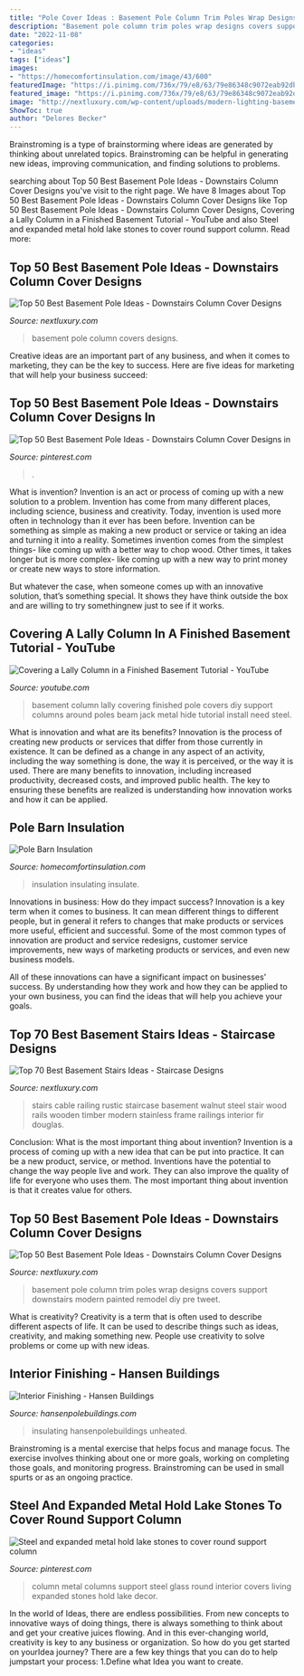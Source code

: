 ```yaml
---
title: "Pole Cover Ideas : Basement Pole Column Trim Poles Wrap Designs Covers Support Downstairs Modern Painted Remodel Diy Pre Tweet"
description: "Basement pole column trim poles wrap designs covers support downstairs modern painted remodel diy pre tweet"
date: "2022-11-08"
categories:
- "ideas"
tags: ["ideas"]
images:
- "https://homecomfortinsulation.com/image/43/600"
featuredImage: "https://i.pinimg.com/736x/79/e8/63/79e86348c9072eab92db87226630326c.jpg"
featured_image: "https://i.pinimg.com/736x/79/e8/63/79e86348c9072eab92db87226630326c.jpg"
image: "http://nextluxury.com/wp-content/uploads/modern-lighting-basement-pole-covers.jpg"
ShowToc: true
author: "Delores Becker"
---
```



Brainstroming is a type of brainstorming where ideas are generated by thinking about unrelated topics. Brainstroming can be helpful in generating new ideas, improving communication, and finding solutions to problems.

	

		
searching about Top 50 Best Basement Pole Ideas - Downstairs Column Cover Designs you've visit to the right page. We have 8 Images about Top 50 Best Basement Pole Ideas - Downstairs Column Cover Designs like Top 50 Best Basement Pole Ideas - Downstairs Column Cover Designs, Covering a Lally Column in a Finished Basement Tutorial - YouTube and also Steel and expanded metal hold lake stones to cover round support column. Read more:
		
    
## Top 50 Best Basement Pole Ideas - Downstairs Column Cover Designs

<img loading=lazy src="http://nextluxury.com/wp-content/uploads/modern-lighting-basement-pole-covers.jpg" onerror="this.onerror=null;this.src='https://tse4.mm.bing.net/th?id=OIP.yZi_SvQp-sghxfrwnzYcDQAAAA&amp;pid=15.1';" alt="Top 50 Best Basement Pole Ideas - Downstairs Column Cover Designs">

_Source: nextluxury.com_

>basement pole column covers designs. 

	

Creative ideas are an important part of any business, and when it comes to marketing, they can be the key to success. Here are five ideas for marketing that will help your business succeed: 

    
## Top 50 Best Basement Pole Ideas - Downstairs Column Cover Designs In

<img loading=lazy src="https://i.pinimg.com/736x/79/e8/63/79e86348c9072eab92db87226630326c.jpg" onerror="this.onerror=null;this.src='https://tse4.mm.bing.net/th?id=OIP.v1xxZik08hmqbIcc6wt3-wHaFX&amp;pid=15.1';" alt="Top 50 Best Basement Pole Ideas - Downstairs Column Cover Designs in">

_Source: pinterest.com_

>. 

	

What is invention?
Invention is an act or process of coming up with a new solution to a problem. Invention has come from many different places, including science, business and creativity. Today, invention is used more often in technology than it ever has been before. 
Invention can be something as simple as making a new product or service or taking an idea and turning it into a reality. Sometimes invention comes from the simplest things- like coming up with a better way to chop wood. Other times, it takes longer but is more complex- like coming up with a new way to print money or create new ways to store information. 

But whatever the case, when someone comes up with an innovative solution, that’s something special. It shows they have think outside the box and are willing to try somethingnew just to see if it works.

    
## Covering A Lally Column In A Finished Basement Tutorial - YouTube

<img loading=lazy src="http://i1.ytimg.com/vi/TJNzCi0G2zk/maxresdefault.jpg" onerror="this.onerror=null;this.src='https://tse4.mm.bing.net/th?id=OIP.yLxU4cN5DJtCMiTto_9nlQHaEK&amp;pid=15.1';" alt="Covering a Lally Column in a Finished Basement Tutorial - YouTube">

_Source: youtube.com_

>basement column lally covering finished pole covers diy support columns around poles beam jack metal hide tutorial install need steel. 

	

What is innovation and what are its benefits?
Innovation is the process of creating new products or services that differ from those currently in existence. It can be defined as a change in any aspect of an activity, including the way something is done, the way it is perceived, or the way it is used. 
There are many benefits to innovation, including increased productivity, decreased costs, and improved public health. The key to ensuring these benefits are realized is understanding how innovation works and how it can be applied.

    
## Pole Barn Insulation

<img loading=lazy src="https://homecomfortinsulation.com/image/43/600" onerror="this.onerror=null;this.src='https://tse2.mm.bing.net/th?id=OIP.XL8g73wRnO5lm2zNT7ZjkAHaFj&amp;pid=15.1';" alt="Pole Barn Insulation">

_Source: homecomfortinsulation.com_

>insulation insulating insulate. 

	

Innovations in business: How do they impact success?
Innovation is a key term when it comes to business. It can mean different things to different people, but in general it refers to changes that make products or services more useful, efficient and successful.
Some of the most common types of innovation are product and service redesigns, customer service improvements, new ways of marketing products or services, and even new business models.

All of these innovations can have a significant impact on businesses' success. By understanding how they work and how they can be applied to your own business, you can find the ideas that will help you achieve your goals.

    
## Top 70 Best Basement Stairs Ideas - Staircase Designs

<img loading=lazy src="http://nextluxury.com/wp-content/uploads/nice-basement-staircase-interior-ideas.jpg" onerror="this.onerror=null;this.src='https://tse1.mm.bing.net/th?id=OIP.B1GtFHRh7UDyBBuG2_dQ8AAAAA&amp;pid=15.1';" alt="Top 70 Best Basement Stairs Ideas - Staircase Designs">

_Source: nextluxury.com_

>stairs cable railing rustic staircase basement walnut steel stair wood rails wooden timber modern stainless frame railings interior fir douglas. 

	

Conclusion: What is the most important thing about invention?
Invention is a process of coming up with a new idea that can be put into practice. It can be a new product, service, or method. Inventions have the potential to change the way people live and work. They can also improve the quality of life for everyone who uses them. The most important thing about invention is that it creates value for others.

    
## Top 50 Best Basement Pole Ideas - Downstairs Column Cover Designs

<img loading=lazy src="https://nextluxury.com/wp-content/uploads/white-painted-trim-basement-pole-ideas.jpg" onerror="this.onerror=null;this.src='https://tse1.mm.bing.net/th?id=OIP.zl7cr11tEbso9N8k3a-zdgAAAA&amp;pid=15.1';" alt="Top 50 Best Basement Pole Ideas - Downstairs Column Cover Designs">

_Source: nextluxury.com_

>basement pole column trim poles wrap designs covers support downstairs modern painted remodel diy pre tweet. 

	

What is creativity?
Creativity is a term that is often used to describe different aspects of life. It can be used to describe things such as ideas, creativity, and making something new. People use creativity to solve problems or come up with new ideas.

    
## Interior Finishing - Hansen Buildings

<img loading=lazy src="https://www.hansenpolebuildings.com/wp-content/uploads/2015/11/Loft.jpg" onerror="this.onerror=null;this.src='https://tse1.mm.bing.net/th?id=OIP.x_xSYekBpCxww1a9hSqsjAHaFj&amp;pid=15.1';" alt="Interior Finishing - Hansen Buildings">

_Source: hansenpolebuildings.com_

>insulating hansenpolebuildings unheated. 

	

Brainstroming is a mental exercise that helps focus and manage focus. The exercise involves thinking about one or more goals, working on completing those goals, and monitoring progress. Brainstroming can be used in small spurts or as an ongoing practice.

    
## Steel And Expanded Metal Hold Lake Stones To Cover Round Support Column

<img loading=lazy src="https://i.pinimg.com/originals/44/c6/bf/44c6bf6ed3799d6a11f8da2cd43325a4.jpg" onerror="this.onerror=null;this.src='https://tse3.mm.bing.net/th?id=OIP.Jl-jDGzAuUYkGocob7VPKAAAAA&amp;pid=15.1';" alt="Steel and expanded metal hold lake stones to cover round support column">

_Source: pinterest.com_

>column metal columns support steel glass round interior covers living expanded stones hold lake decor. 

	

In the world of Ideas, there are endless possibilities. From new concepts to innovative ways of doing things, there is always something to think about and get your creative juices flowing. And in this ever-changing world, creativity is key to any business or organization. So how do you get started on yourIdea journey? There are a few key things that you can do to help jumpstart your process: 1.Define what Idea you want to create.

